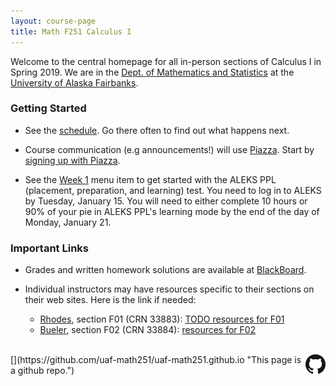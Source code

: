 ```yaml
---
layout: course-page
title: Math F251 Calculus I
---
```


Welcome to the central homepage for all in-person sections of Calculus I in Spring 2019.  We are in the [Dept. of Mathematics and Statistics](http://www.uaf.edu/dms/) at the [University of Alaska Fairbanks](http://www.uaf.edu/).

### Getting Started

* See the [schedule](assets/general/Spring2019/MATH251-Schedule.pdf).  Go there often to find out what happens next.

* Course communication (e.g announcements!) will use [Piazza](https://piazza.com/uaf/spring2019/math251/home).  Start by [signing up with Piazza](https://piazza.com/uaf/spring2019/math251).

* See the [Week 1](week1) menu item to get started with the ALEKS PPL (placement, preparation, and learning) test.  You need to log in to ALEKS by Tuesday, January 15.  You will need to either complete 10 hours or 90% of your pie in ALEKS PPL's learning mode by the end of the day of Monday, January 21.

### Important Links

* Grades and written homework solutions are available at [BlackBoard](https://classes.alaska.edu).

* Individual instructors may have resources specific to their sections on their web sites.  Here is the link if needed:

	- [Rhodes](https://jarhodesuaf.github.io/), section F01 (CRN 33883): [TODO resources for F01]()
	- [Bueler](http://bueler.github.io), section F02 (CRN 33884): [resources for F02](http://bueler.github.io/M251S19_F02/index.html)

<br>
[<img src="GitHub-Mark-32px.png" align="right">](https://github.com/uaf-math251/uaf-math251.github.io "This page is a github repo.")

